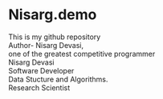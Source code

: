 # Nisarg.demo
This is my github repository
<br>
Author- Nisarg Devasi,
<br>
one of the greatest competitive programmer
<br>
Nisarg Devasi
<br>
Software Developer
<br>
Data Stucture and Algorithms.
<br>
Research Scientist
